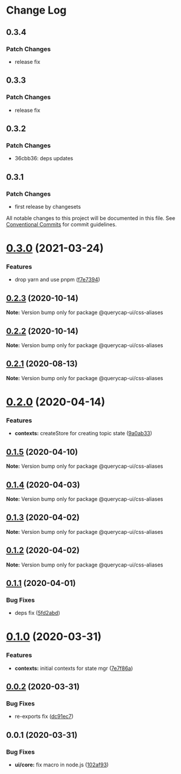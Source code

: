 # Change Log

## 0.3.4

### Patch Changes

- release fix

## 0.3.3

### Patch Changes

- release fix

## 0.3.2

### Patch Changes

- 36cbb36: deps updates

## 0.3.1

### Patch Changes

- first release by changesets

All notable changes to this project will be documented in this file.
See [Conventional Commits](https://conventionalcommits.org) for commit guidelines.

# [0.3.0](https://github.com/querycap/webappkit/compare/@querycap-ui/css-aliases@0.2.3...@querycap-ui/css-aliases@0.3.0) (2021-03-24)

### Features

- drop yarn and use pnpm ([f7e7394](https://github.com/querycap/webappkit/commit/f7e7394e1531ffb96ecb3e393e8131451f3e1d9f))

## [0.2.3](https://github.com/querycap/webappkit/compare/@querycap-ui/css-aliases@0.2.2...@querycap-ui/css-aliases@0.2.3) (2020-10-14)

**Note:** Version bump only for package @querycap-ui/css-aliases

## [0.2.2](https://github.com/querycap/webappkit/compare/@querycap-ui/css-aliases@0.2.1...@querycap-ui/css-aliases@0.2.2) (2020-10-14)

**Note:** Version bump only for package @querycap-ui/css-aliases

## [0.2.1](https://github.com/querycap/webappkit/compare/@querycap-ui/css-aliases@0.2.0...@querycap-ui/css-aliases@0.2.1) (2020-08-13)

**Note:** Version bump only for package @querycap-ui/css-aliases

# [0.2.0](https://github.com/querycap/webappkit/compare/@querycap-ui/css-aliases@0.1.5...@querycap-ui/css-aliases@0.2.0) (2020-04-14)

### Features

- **contexts:** createStore for creating topic state ([9a0ab33](https://github.com/querycap/webappkit/commit/9a0ab33376725c94b4a0b813f0ed44dfc3abd9bc))

## [0.1.5](https://github.com/querycap/webappkit/compare/@querycap-ui/css-aliases@0.1.4...@querycap-ui/css-aliases@0.1.5) (2020-04-10)

**Note:** Version bump only for package @querycap-ui/css-aliases

## [0.1.4](https://github.com/querycap/webappkit/compare/@querycap-ui/css-aliases@0.1.3...@querycap-ui/css-aliases@0.1.4) (2020-04-03)

**Note:** Version bump only for package @querycap-ui/css-aliases

## [0.1.3](https://github.com/querycap/webappkit/compare/@querycap-ui/css-aliases@0.1.2...@querycap-ui/css-aliases@0.1.3) (2020-04-02)

**Note:** Version bump only for package @querycap-ui/css-aliases

## [0.1.2](https://github.com/querycap/webappkit/compare/@querycap-ui/css-aliases@0.1.1...@querycap-ui/css-aliases@0.1.2) (2020-04-02)

**Note:** Version bump only for package @querycap-ui/css-aliases

## [0.1.1](https://github.com/querycap/webappkit/compare/@querycap-ui/css-aliases@0.1.0...@querycap-ui/css-aliases@0.1.1) (2020-04-01)

### Bug Fixes

- deps fix ([5fd2abd](https://github.com/querycap/webappkit/commit/5fd2abd84d2482c5c9aa356655fb85483690926f))

# [0.1.0](https://github.com/querycap/webappkit/compare/@querycap-ui/css-aliases@0.0.2...@querycap-ui/css-aliases@0.1.0) (2020-03-31)

### Features

- **contexts:** initial contexts for state mgr ([7e7f86a](https://github.com/querycap/webappkit/commit/7e7f86a7ec61375cb8f3d618468d0772305c9a48))

## [0.0.2](https://github.com/querycap/webappkit/compare/@querycap-ui/css-aliases@0.0.1...@querycap-ui/css-aliases@0.0.2) (2020-03-31)

### Bug Fixes

- re-exports fix ([dc91ec7](https://github.com/querycap/webappkit/commit/dc91ec7983130355667eca8ce24c6dc5b0c4619e))

## 0.0.1 (2020-03-31)

### Bug Fixes

- **ui/core:** fix macro in node.js ([102af93](https://github.com/querycap/webappkit/commit/102af9372adae55c61f45221c1096658147f7e22))
